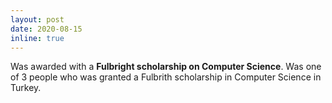```yaml
---
layout: post
date: 2020-08-15 
inline: true
---
```


Was awarded with a **Fulbright scholarship on Computer Science**. Was one of 3 people who was granted a Fulbrith scholarship in Computer Science in Turkey. 